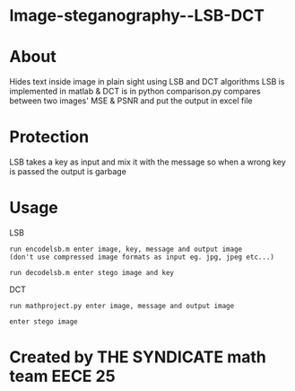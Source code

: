 # Image-steganography--LSB-DCT
# About
Hides text inside image in plain sight using LSB and DCT algorithms
LSB is implemented in matlab & DCT is in python
comparison.py compares between two images' MSE & PSNR and put the output in excel file

# Protection
LSB takes a key as input and mix it with the message so when a wrong key is passed the output is garbage 

# Usage 
LSB 
    
    run encodelsb.m enter image, key, message and output image 
    (don't use compressed image formats as input eg. jpg, jpeg etc...) 
    
    run decodelsb.m enter stego image and key

DCT 
    
    run mathproject.py enter image, message and output image
    
    enter stego image 
                         

# Created by THE SYNDICATE math team EECE 25
